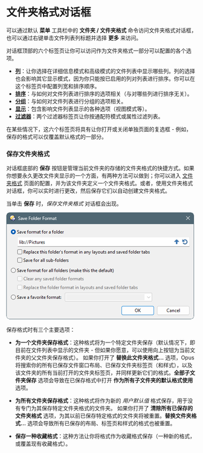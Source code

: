 # 文件夹格式对话框

可以通过默认 **菜单** 工具栏中的 **文件夹 / 文件夹格式** 命令访问文件夹格式对话框，也可以通过右键单击文件列表列标题并选择 **更多** 来访问。

对话框顶部的六个标签页让你可以访问作为文件夹格式一部分可以配置的各个选项。

- **[列](/Manual/basic_concepts/folder_options/folder_options_dialog/columns/README.zh.md)**：让你选择在详细信息模式和高级模式的文件列表中显示哪些列。列的选择也会影响其它显示模式，因为你只能按已启用的列对列表进行排序。你可以在这个标签页中配置列宽和排序顺序。
- **[排序](/Manual/basic_concepts/folder_options/folder_options_dialog/sorting.zh.md)**：与如何对文件列表进行排序的选项相关（与对哪些列进行排序无关）。
- **[分组](/Manual/basic_concepts/folder_options/folder_options_dialog/grouping.zh.md)**：与如何对文件列表进行分组的选项相关。
- **[显示](/Manual/basic_concepts/folder_options/folder_options_dialog/display.zh.md)**：包含影响文件列表显示的各种选项（视图模式等）。
- **[过滤器](/Manual/basic_concepts/folder_options/folder_options_dialog/filters.zh.md)**：两个过滤器标签页让你按通配符模式或属性过滤列表。

在某些情况下，这六个标签页将具有让你打开或关闭单独页面的复选框 - 例如，保存的格式可以仅覆盖默认格式的一部分。

### 保存文件夹格式

对话框底部的 **保存** 按钮是管理当前文件夹的存储的文件夹格式的快捷方式。如果你想要永久更改文件夹显示的一个方面，有两种方法可以做到；你可以进入 [文件夹格式](/Manual/preferences/preferences_categories/folders/folder_formats/README.zh.md) 页面的配置，并为该文件夹定义一个文件夹格式。或者，使用文件夹格式对话框，你可以实时进行更改，然后保存它们以自动创建文件夹格式。

当单击 **保存** 时，*保存文件夹格式* 对话框会出现。

![](/Manual/images/media/13/save_format.png)

保存格式时有三个主要选项：

- **为一个文件夹保存格式**：这种格式将为一个特定文件夹保存（默认情况下，即目前在文件列表中显示的文件夹 - 但如果你愿意，可以使用向上按钮为当前文件夹的父文件夹保存格式）。
  如果你打开了 **替换此文件夹格式…** 选项，Opus 将搜索你的所有已保存文件窗口布局、已保存文件夹标签页（和样式），以及该文件夹的所有当前打开的文件夹标签页，并同样更新它们的格式。**全部子文件夹保存** 选项会导致在已保存格式中打开 **作为所有子文件夹的默认格式使用** 选项。

- **为所有文件夹保存格式**：这种格式将作为新的 *用户默认值* 格式保存，用于没有专门为其保存特定文件夹格式的文件夹。
  如果你打开了 **清除所有已保存的文件夹格式** 选项，为其以前已保存特定格式的文件夹将被重置。**替换文件夹格式…** 选项会导致所有已保存的布局、标签页和样式的格式也被重置。

- **保存一种收藏格式**：这种方法让你将格式作为收藏格式保存（一种新的格式，或覆盖现有收藏格式）。